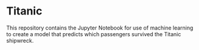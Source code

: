 # Titanic
This repository contains the Jupyter Notebook for  use  of machine learning to create a model that predicts which passengers survived the Titanic shipwreck.


